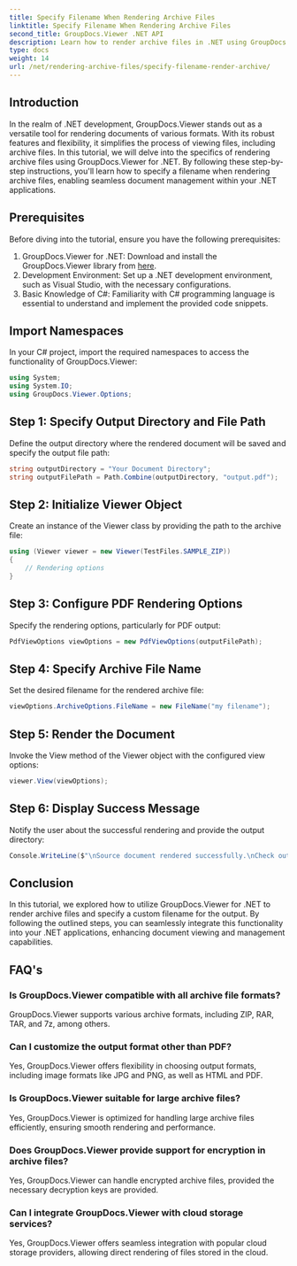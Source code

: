 ```yaml
---
title: Specify Filename When Rendering Archive Files
linktitle: Specify Filename When Rendering Archive Files
second_title: GroupDocs.Viewer .NET API
description: Learn how to render archive files in .NET using GroupDocs.Viewer, enhancing document management capabilities.
type: docs
weight: 14
url: /net/rendering-archive-files/specify-filename-render-archive/
---
```

## Introduction
In the realm of .NET development, GroupDocs.Viewer stands out as a versatile tool for rendering documents of various formats. With its robust features and flexibility, it simplifies the process of viewing files, including archive files. In this tutorial, we will delve into the specifics of rendering archive files using GroupDocs.Viewer for .NET. By following these step-by-step instructions, you'll learn how to specify a filename when rendering archive files, enabling seamless document management within your .NET applications.
## Prerequisites
Before diving into the tutorial, ensure you have the following prerequisites:
1. GroupDocs.Viewer for .NET: Download and install the GroupDocs.Viewer library from [here](https://releases.groupdocs.com/viewer/net/).
2. Development Environment: Set up a .NET development environment, such as Visual Studio, with the necessary configurations.
3. Basic Knowledge of C#: Familiarity with C# programming language is essential to understand and implement the provided code snippets.

## Import Namespaces
In your C# project, import the required namespaces to access the functionality of GroupDocs.Viewer:
```csharp
using System;
using System.IO;
using GroupDocs.Viewer.Options;
```
## Step 1: Specify Output Directory and File Path
Define the output directory where the rendered document will be saved and specify the output file path:
```csharp
string outputDirectory = "Your Document Directory";
string outputFilePath = Path.Combine(outputDirectory, "output.pdf");
```
## Step 2: Initialize Viewer Object
Create an instance of the Viewer class by providing the path to the archive file:
```csharp
using (Viewer viewer = new Viewer(TestFiles.SAMPLE_ZIP))
{
    // Rendering options
}
```
## Step 3: Configure PDF Rendering Options
Specify the rendering options, particularly for PDF output:
```csharp
PdfViewOptions viewOptions = new PdfViewOptions(outputFilePath);
```
## Step 4: Specify Archive File Name
Set the desired filename for the rendered archive file:
```csharp
viewOptions.ArchiveOptions.FileName = new FileName("my filename");
```
## Step 5: Render the Document
Invoke the View method of the Viewer object with the configured view options:
```csharp
viewer.View(viewOptions);
```
## Step 6: Display Success Message
Notify the user about the successful rendering and provide the output directory:
```csharp
Console.WriteLine($"\nSource document rendered successfully.\nCheck output in {outputDirectory}.");
```

## Conclusion
In this tutorial, we explored how to utilize GroupDocs.Viewer for .NET to render archive files and specify a custom filename for the output. By following the outlined steps, you can seamlessly integrate this functionality into your .NET applications, enhancing document viewing and management capabilities.
## FAQ's
### Is GroupDocs.Viewer compatible with all archive file formats?
GroupDocs.Viewer supports various archive formats, including ZIP, RAR, TAR, and 7z, among others.
### Can I customize the output format other than PDF?
Yes, GroupDocs.Viewer offers flexibility in choosing output formats, including image formats like JPG and PNG, as well as HTML and PDF.
### Is GroupDocs.Viewer suitable for large archive files?
Yes, GroupDocs.Viewer is optimized for handling large archive files efficiently, ensuring smooth rendering and performance.
### Does GroupDocs.Viewer provide support for encryption in archive files?
Yes, GroupDocs.Viewer can handle encrypted archive files, provided the necessary decryption keys are provided.
### Can I integrate GroupDocs.Viewer with cloud storage services?
Yes, GroupDocs.Viewer offers seamless integration with popular cloud storage providers, allowing direct rendering of files stored in the cloud.
